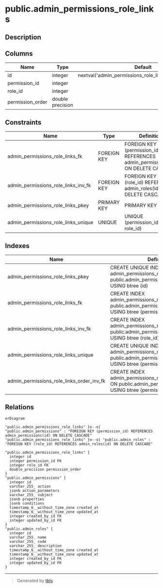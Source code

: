 # public.admin_permissions_role_links

## Description

## Columns

| Name | Type | Default | Nullable | Children | Parents | Comment |
| ---- | ---- | ------- | -------- | -------- | ------- | ------- |
| id | integer | nextval('admin_permissions_role_links_id_seq'::regclass) | false |  |  |  |
| permission_id | integer |  | true |  | [public.admin_permissions](public.admin_permissions.md) |  |
| role_id | integer |  | true |  | [public.admin_roles](public.admin_roles.md) |  |
| permission_order | double precision |  | true |  |  |  |

## Constraints

| Name | Type | Definition |
| ---- | ---- | ---------- |
| admin_permissions_role_links_fk | FOREIGN KEY | FOREIGN KEY (permission_id) REFERENCES admin_permissions(id) ON DELETE CASCADE |
| admin_permissions_role_links_inv_fk | FOREIGN KEY | FOREIGN KEY (role_id) REFERENCES admin_roles(id) ON DELETE CASCADE |
| admin_permissions_role_links_pkey | PRIMARY KEY | PRIMARY KEY (id) |
| admin_permissions_role_links_unique | UNIQUE | UNIQUE (permission_id, role_id) |

## Indexes

| Name | Definition |
| ---- | ---------- |
| admin_permissions_role_links_pkey | CREATE UNIQUE INDEX admin_permissions_role_links_pkey ON public.admin_permissions_role_links USING btree (id) |
| admin_permissions_role_links_fk | CREATE INDEX admin_permissions_role_links_fk ON public.admin_permissions_role_links USING btree (permission_id) |
| admin_permissions_role_links_inv_fk | CREATE INDEX admin_permissions_role_links_inv_fk ON public.admin_permissions_role_links USING btree (role_id) |
| admin_permissions_role_links_unique | CREATE UNIQUE INDEX admin_permissions_role_links_unique ON public.admin_permissions_role_links USING btree (permission_id, role_id) |
| admin_permissions_role_links_order_inv_fk | CREATE INDEX admin_permissions_role_links_order_inv_fk ON public.admin_permissions_role_links USING btree (permission_order) |

## Relations

```mermaid
erDiagram

"public.admin_permissions_role_links" }o--o| "public.admin_permissions" : "FOREIGN KEY (permission_id) REFERENCES admin_permissions(id) ON DELETE CASCADE"
"public.admin_permissions_role_links" }o--o| "public.admin_roles" : "FOREIGN KEY (role_id) REFERENCES admin_roles(id) ON DELETE CASCADE"

"public.admin_permissions_role_links" {
  integer id
  integer permission_id FK
  integer role_id FK
  double_precision permission_order
}
"public.admin_permissions" {
  integer id
  varchar_255_ action
  jsonb action_parameters
  varchar_255_ subject
  jsonb properties
  jsonb conditions
  timestamp_6__without_time_zone created_at
  timestamp_6__without_time_zone updated_at
  integer created_by_id FK
  integer updated_by_id FK
}
"public.admin_roles" {
  integer id
  varchar_255_ name
  varchar_255_ code
  varchar_255_ description
  timestamp_6__without_time_zone created_at
  timestamp_6__without_time_zone updated_at
  integer created_by_id FK
  integer updated_by_id FK
}
```

---

> Generated by [tbls](https://github.com/k1LoW/tbls)
